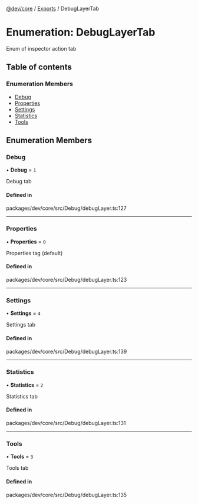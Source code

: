 [@dev/core](../README.md) / [Exports](../modules.md) / DebugLayerTab

# Enumeration: DebugLayerTab

Enum of inspector action tab

## Table of contents

### Enumeration Members

- [Debug](DebugLayerTab.md#debug)
- [Properties](DebugLayerTab.md#properties)
- [Settings](DebugLayerTab.md#settings)
- [Statistics](DebugLayerTab.md#statistics)
- [Tools](DebugLayerTab.md#tools)

## Enumeration Members

### Debug

• **Debug** = ``1``

Debug tab

#### Defined in

packages/dev/core/src/Debug/debugLayer.ts:127

___

### Properties

• **Properties** = ``0``

Properties tag (default)

#### Defined in

packages/dev/core/src/Debug/debugLayer.ts:123

___

### Settings

• **Settings** = ``4``

Settings tab

#### Defined in

packages/dev/core/src/Debug/debugLayer.ts:139

___

### Statistics

• **Statistics** = ``2``

Statistics tab

#### Defined in

packages/dev/core/src/Debug/debugLayer.ts:131

___

### Tools

• **Tools** = ``3``

Tools tab

#### Defined in

packages/dev/core/src/Debug/debugLayer.ts:135

